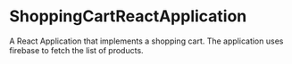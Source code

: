 # ShoppingCartReactApplication
A React Application that implements a shopping cart. The application uses firebase to fetch the list of products.
